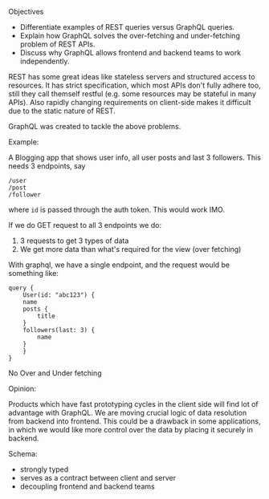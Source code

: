 Objectives

-   Differentiate examples of REST queries versus GraphQL queries.
-   Explain how GraphQL solves the over-fetching and under-fetching problem of REST APIs.
-   Discuss why GraphQL allows frontend and backend teams to work independently.

REST has some great ideas like stateless servers and structured access to resources.
It has strict specification, which most APIs don't fully adhere too, still they call themself restful (e.g. some resources may be stateful in many APIs). Also rapidly changing requirements on client-side makes it difficult due to the static nature of REST.

GraphQL was created to tackle the above problems.

Example:

A Blogging app that shows user info, all user posts and last 3 followers. This needs 3 endpoints, say

```
/user
/post
/follower
```
where `id` is passed through the auth token. This would work IMO.

If we do GET request to all 3 endpoints we do:

1. 3 requests to get 3 types of data
2. We get more data than what's required for the view (over fetching)

With graphql, we have a single endpoint, and the request would be something like:

```
query {
	User(id: "abc123") {
	name
	posts {
	    title
	}
	followers(last: 3) {
	    name
	}
	}
}
```

No Over and Under fetching


Opinion:

Products which have fast prototyping cycles in the client side will find lot of advantage with GraphQL. We are moving crucial logic of data resolution from backend into frontend. This could be a drawback in some applications, in which we would like more control over the data by placing it securely in backend.


Schema:

- strongly typed
- serves as a contract between client and server
- decoupling frontend and backend teams

